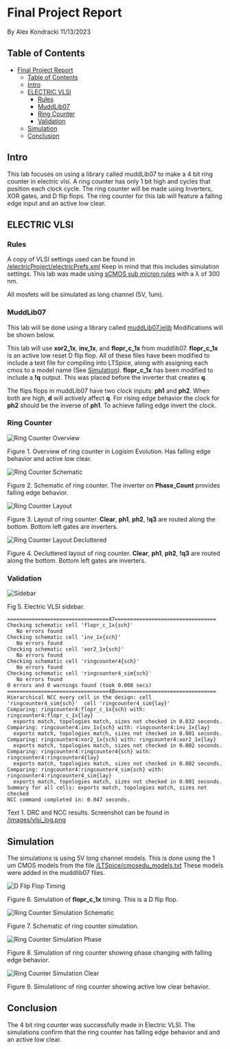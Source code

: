 # Final Project  Report
By Alex Kondracki
11/13/2023

## Table of Contents
- [Final Project  Report](#final-project--report)
  - [Table of Contents](#table-of-contents)
  - [Intro](#intro)
  - [ELECTRIC VLSI](#electric-vlsi)
    - [Rules](#rules)
    - [MuddLib07](#muddlib07)
    - [Ring Counter](#ring-counter)
    - [Validation](#validation)
  - [Simulation](#simulation)
  - [Conclusion](#conclusion)

## Intro

This lab focuses on using a library called muddLib07 to make a 4 bit ring counter in electric vlsi. A ring counter has only 1 bit high and cycles that position each clock cycle. The ring counter will be made using Inverters, XOR gates, and D flip flops. The ring counter for this lab will feature a falling edge input and an active low clear.

## ELECTRIC VLSI

### Rules

A copy of VLSI settings used can be found in [/electricProject/electricPrefs.xml](http://raw.githubusercontent.com/alexk-school/ENCE_3501_VLSI_Class2023/main/FinalProject/electricProject/electricPrefs.xml) Keep in mind that this includes simulation settings. This lab was made using [sCMOS sub micron rules](http://bears.ece.ucsb.edu/class/ece224a/sCMOS/sCMOS-main.html) with a λ of 300 nm.

All mosfets will be simulated as long channel (5V, 1um).

### MuddLib07

This lab will be done using a library called [muddLib07.jelib](http://raw.githubusercontent.com/alexk-school/ENCE_3501_VLSI_Class2023/main/FinalProject/electricProject/muddLib07.jelib) Modifications will be shown below.

This lab will use **xor2_1x**, **inv_1x**, and **flopr_c_1x** from muddlib07. **flopr_c_1x** is an active low reset D flip flop. All of these files have been modified to include a text file for compiling into LTSpice, along with assigning each cmos to a model name (See [Simulation](#simulation)). **flopr_c_1x** has been modified to include a **!q** output. This was placed before the inverter that creates **q**.

The flips flops in muddLib07 have two clock inputs: **ph1** and **ph2**. When both are high, **d** will actively affect **q**. For rising edge behavior the clock for **ph2** should be the inverse of **ph1**. To achieve falling edge invert the clock.

### Ring Counter

![Ring Counter Overview](http://raw.githubusercontent.com/alexk-school/ENCE_3501_VLSI_Class2023/main/FinalProject/images/ringcounter4_logi.png)

Figure 1. Overview of ring counter in Logisim Evolution. Has falling edge behavior and active low clear. 

![Ring Counter Schematic](http://raw.githubusercontent.com/alexk-school/ENCE_3501_VLSI_Class2023/main/FinalProject/images/ringcounter4_sch.png)

Figure 2. Schematic of ring counter. The inverter on **Phase_Count** provides falling edge behavior.

![Ring Counter Layout](http://raw.githubusercontent.com/alexk-school/ENCE_3501_VLSI_Class2023/main/FinalProject/images/ringcounter4_lay.png)

Figure 3. Layout of ring counter. **Clear**, **ph1**, **ph2**, **!q3** are routed along the bottom. Bottom left gates are inverters.

![Ring Counter Layout Decluttered ](http://raw.githubusercontent.com/alexk-school/ENCE_3501_VLSI_Class2023/main/FinalProject/images/ringcounter4_lay_alt.png)

Figure 4. Decluttered layout of ring counter. **Clear**, **ph1**, **ph2**, **!q3** are routed along the bottom. Bottom left gates are inverters.

### Validation

![Sidebar](http://raw.githubusercontent.com/alexk-school/ENCE_3501_VLSI_Class2023/main/FinalProject/images/sidebar.png)

Fig 5. Electric VLSI sidebar.

```
=================================47=================================
Checking schematic cell 'flopr_c_1x{sch}'
   No errors found
Checking schematic cell 'inv_1x{sch}'
   No errors found
Checking schematic cell 'xor2_1x{sch}'
   No errors found
Checking schematic cell 'ringcounter4{sch}'
   No errors found
Checking schematic cell 'ringcounter4_sim{sch}'
   No errors found
0 errors and 0 warnings found (took 0.008 secs)
=================================48=================================
Hierarchical NCC every cell in the design: cell 'ringcounter4_sim{sch}'  cell 'ringcounter4_sim{lay}'
Comparing: ringcounter4:flopr_c_1x{sch} with: ringcounter4:flopr_c_1x{lay}
  exports match, topologies match, sizes not checked in 0.032 seconds.
Comparing: ringcounter4:inv_1x{sch} with: ringcounter4:inv_1x{lay}
  exports match, topologies match, sizes not checked in 0.001 seconds.
Comparing: ringcounter4:xor2_1x{sch} with: ringcounter4:xor2_1x{lay}
  exports match, topologies match, sizes not checked in 0.002 seconds.
Comparing: ringcounter4:ringcounter4{sch} with: ringcounter4:ringcounter4{lay}
  exports match, topologies match, sizes not checked in 0.002 seconds.
Comparing: ringcounter4:ringcounter4_sim{sch} with: ringcounter4:ringcounter4_sim{lay}
  exports match, topologies match, sizes not checked in 0.001 seconds.
Summary for all cells: exports match, topologies match, sizes not checked
NCC command completed in: 0.047 seconds.
```

Text 1. DRC and NCC results. Screenshot can be found in [/images/vlsi_log.png](http://raw.githubusercontent.com/alexk-school/ENCE_3501_VLSI_Class2023/main/FinalProject/images/vlsi_log.png)

## Simulation

The simulations is using 5V long channel models. This is done using the 1 um CMOS models from the file [/LTSpice/cmosedu_models.txt](http://raw.githubusercontent.com/alexk-school/ENCE_3501_VLSI_Class2023/main/FinalProject/LTSpice/cmosedu_models.txt) These models were added in the muddlib07 files.

![D Flip Flop Timing](http://raw.githubusercontent.com/alexk-school/ENCE_3501_VLSI_Class2023/main/FinalProject/images/flopr_c_1x_sim_timing.png)

Figure 6. Simulation of **flopr_c_1x** timing. This is a D flip flop.

![Ring Counter Simulation Schematic](http://raw.githubusercontent.com/alexk-school/ENCE_3501_VLSI_Class2023/main/FinalProject/images/ringcounter4_sim_sch.png)

Figure 7. Schematic of ring counter simulation. 

![Ring Counter Simulation Phase](http://raw.githubusercontent.com/alexk-school/ENCE_3501_VLSI_Class2023/main/FinalProject/images/ringcounter4_sim_phase.png)

Figure 8. Simulation of ring counter showing phase changing with falling edge behavior.

![Ring Counter Simulation Clear](http://raw.githubusercontent.com/alexk-school/ENCE_3501_VLSI_Class2023/main/FinalProject/images/ringcounter4_sim_clear.png)

Figure 9. Simulationc of ring counter showing active low clear behavior. 

## Conclusion

The 4 bit ring counter was successfully made in Electric VLSI. The simulations confirm that the ring counter has falling edge behavior and and an active low clear. 


